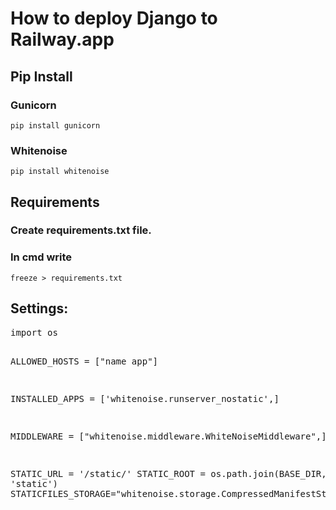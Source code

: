 <h1>How to deploy Django to Railway.app</h1>

<h2>Pip Install</h2>
<h3>Gunicorn</h3> <code>pip install gunicorn</code>
<h3>Whitenoise</h3> <code>pip install whitenoise</code>
<br>

<h2>Requirements</h2>
<h3>Create requirements.txt file.</h3>
<h3>In cmd write</h3><code>freeze > requirements.txt</code>
<br>

<h2>Settings:</h2>
<pre class="notranslate">
import os

ALLOWED_HOSTS = ["name app"]

INSTALLED_APPS = ['whitenoise.runserver_nostatic',]

MIDDLEWARE = ["whitenoise.middleware.WhiteNoiseMiddleware",]

STATIC_URL = '/static/'
STATIC_ROOT = os.path.join(BASE_DIR, 'static')
STATICFILES_STORAGE="whitenoise.storage.CompressedManifestStaticFilesStorage"
</pre>

